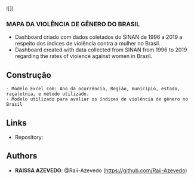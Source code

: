  ![])

### MAPA DA VIOLÊNCIA DE GÊNERO DO BRASIL
  - Dashboard criado com dados coletados do SINAN de 1996 a 2019 a respeito dos índices de violência contra a mulher no Brasil.
  - Dashboard created with data collected from SINAN from 1996 to 2019 regarding the rates of violence against women in Brazil.

## Construção
    - Modelo Excel com: Ano da ocorrência, Região, município, estado, raça|etnia, e método utilizado.
    - Modelo utilizado para avaliar os índices de violência de gênero no Brasil
  
  
## Links
 
  - Repository:
 
 
## Authors
 
* **RAISSA AZEVEDO**: @Raii-Azevedo (https://github.com/Raii-Azevedo)
